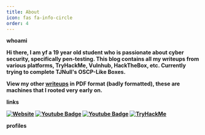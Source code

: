 ```yaml
---
title: About
icon: fas fa-info-circle
order: 4
---
```



<b>whoami<b>

Hi there, I am yf a 19 year old student who is passionate about cyber security, specifically pen-testing. This blog contains all my writeups from various platforms, TryHackMe, Vulnhub, HackTheBox, etc. 
Currently trying to complete TJNull's OSCP-Like Boxes.
 
View my other <a href="https://github.com/yufongg/writeups">writeups</a> in PDF format (badly formatted), these are machines that I rooted very early on.

<b>links<b>

<a href="https://yufongg.github.io" rel="nofollow"><img src="https://camo.githubusercontent.com/9b9ad66202fd8c1133c54ef2c3d20aa0f9864d50ecaa05a55897212203a63f29/68747470733a2f2f696d672e736869656c64732e696f2f62616467652f2d47697448756225323050616765732d3232323232323f6c6f676f3d4769744875622532305061676573" alt="Website" data-canonical-src="https://img.shields.io/badge/-GitHub%20Pages-222222?logo=GitHub%20Pages" style="max-width: 100%;"></a>
<a href="https://www.youtube.com/user/MegaPwnYa/videos" rel="nofollow"><img src="https://camo.githubusercontent.com/69f868809130996cc987f1386781f32ce1808f3bbad07a9be295a435ef79d12b/68747470733a2f2f696d672e736869656c64732e696f2f62616467652f2d596f75747562652d6461726b7265643f7374796c653d666c61742d737175617265266c6f676f3d796f7574756265266c6f676f436f6c6f723d7768697465266c696e6b3d68747470733a2f2f7777772e796f75747562652e636f6d2f757365722f4d65676150776e59612f766964656f73" alt="Youtube Badge" data-canonical-src="https://img.shields.io/badge/-Youtube-darkred?style=flat-square&amp;logo=youtube&amp;logoColor=white&amp;link=https://www.youtube.com/user/MegaPwnYa/videos" style="max-width: 100%;"></a>
<a href="https://app.hackthebox.com/users/834331" rel="nofollow"><img src="https://camo.githubusercontent.com/22793f12fb2e2c2221b70378754f8a60d209fafbd9660e4488ed4a93b4f77393/68747470733a2f2f696d672e736869656c64732e696f2f62616467652f2d4861636b546865426f782d626c61636b3f7374796c653d666c61742d737175617265266c6f676f3d6861636b746865626f78266c6f676f436f6c6f723d7768697465266c696e6b3d68747470733a2f2f6170702e6861636b746865626f782e636f6d2f75736572732f383334333331" alt="Youtube Badge" data-canonical-src="https://img.shields.io/badge/-HackTheBox-black?style=flat-square&amp;logo=hackthebox&amp;logoColor=white&amp;link=https://app.hackthebox.com/users/834331" style="max-width: 100%;"></a>
<a href="https://tryhackme.com/p/kyluc" rel="nofollow"><img src="https://camo.githubusercontent.com/ecc774294fea437fc4f918396e774470d08522488e0a5ff0fd7c72cc2738f784/68747470733a2f2f696d672e736869656c64732e696f2f62616467652f2d5472794861636b4d652d3231324334323f6c6f676f3d5472794861636b4d65" alt="TryHackMe" data-canonical-src="https://img.shields.io/badge/-TryHackMe-212C42?logo=TryHackMe" style="max-width: 100%;"></a>


<style>
#test {
  float: left;
  position: relative;
  top: 5px;
}

#test1 {
    float: left;


}


</style>


<b>profiles<b>


<div class="row">
    <div id="test1">
        <script src="https://tryhackme.com/badge/663816" wid></script>
    </div>
    <div id="test">
        <script src="https://www.hackthebox.eu/badge/834331"></script>
    </div>
</div>

